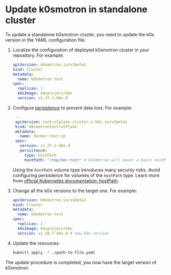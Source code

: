 # Update k0smotron in standalone cluster

To update a standalone k0smotron cluster, you need to update the k0s version
in the YAML configuration file:

1. Localize the configuration of deployed k0smotron cluster in your repository. For example:

    ```yaml
    apiVersion: k0smotron.io/v1beta1
    kind: Cluster
    metadata:
      name: k0smotron-test
    spec:
      replicas: 1
      k0sImage: k0sproject/k0s
      version: v1.27.1-k0s.0
    ```

2. Configure [persistence](https://docs.k0smotron.io/stable/resource-reference/#clusterspecpersistence)
to prevent data loss. For example:

   ```yaml
    ---
    apiVersion: controlplane.cluster.x-k8s.io/v1beta1
    kind: K0smotronControlPlane
    metadata:
      name: docker-test-cp
    spec:
      version: v1.27.2-k0s.0
      persistence:
        type: hostPath
        hostPath: "/tmp/kmc-test" # k0smotron will mount a basic hostPath volume to avoid data loss.
   ```

   Using the `hostPath` volume type introduces many security risks.
   Avoid configuring persistence for volumes of the `hostPath` type. 
   Learn more from [official Kubernetes documentation: hostPath](https://kubernetes.io/docs/concepts/storage/volumes/#hostpath).

3. Change all the k0s versions to the target one. For example:

    ```yaml
    apiVersion: k0smotron.io/v1beta1
    kind: Cluster
    metadata:
      name: k0smotron-test
    spec:
      replicas: 1
      k0sImage: k0sproject/k0s
      version: v1.28.7-k0s.0 # new k0s version
    ```

4. Update the resources:

   ```bash
   kubectl apply -f ./path-to-file.yaml
   ```

The update procedure is completed, you now have the target version of k0smotron.